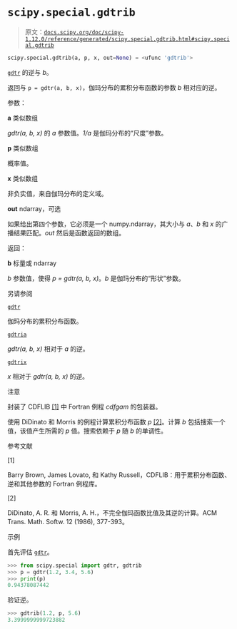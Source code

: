 # `scipy.special.gdtrib`

> 原文：[`docs.scipy.org/doc/scipy-1.12.0/reference/generated/scipy.special.gdtrib.html#scipy.special.gdtrib`](https://docs.scipy.org/doc/scipy-1.12.0/reference/generated/scipy.special.gdtrib.html#scipy.special.gdtrib)

```py
scipy.special.gdtrib(a, p, x, out=None) = <ufunc 'gdtrib'>
```

[`gdtr`](https://docs.scipy.org/doc/scipy-1.12.0/reference/generated/scipy.special.gdtr.html#scipy.special.gdtr "scipy.special.gdtr") 的逆与 *b*。

返回与 `p = gdtr(a, b, x)`，伽玛分布的累积分布函数的参数 *b* 相对应的逆。

参数：

**a** 类似数组

*gdtr(a, b, x)* 的 *a* 参数值。*1/a* 是伽玛分布的“尺度”参数。

**p** 类似数组

概率值。

**x** 类似数组

非负实值，来自伽玛分布的定义域。

**out** ndarray，可选

如果给出第四个参数，它必须是一个 numpy.ndarray，其大小与 *a*、*b* 和 *x* 的广播结果匹配。*out* 然后是函数返回的数组。

返回：

**b** 标量或 ndarray

*b* 参数值，使得 *p = gdtr(a, b, x)*。*b* 是伽玛分布的“形状”参数。

另请参阅

[`gdtr`](https://docs.scipy.org/doc/scipy-1.12.0/reference/generated/scipy.special.gdtr.html#scipy.special.gdtr "scipy.special.gdtr")

伽玛分布的累积分布函数。

[`gdtria`](https://docs.scipy.org/doc/scipy-1.12.0/reference/generated/scipy.special.gdtria.html#scipy.special.gdtria "scipy.special.gdtria")

*gdtr(a, b, x)* 相对于 *a* 的逆。

[`gdtrix`](https://docs.scipy.org/doc/scipy-1.12.0/reference/generated/scipy.special.gdtrix.html#scipy.special.gdtrix "scipy.special.gdtrix")

*x* 相对于 *gdtr(a, b, x)* 的逆。

注意

封装了 CDFLIB [[1]](#r60f4aabd6a41-1) 中 Fortran 例程 *cdfgam* 的包装器。

使用 DiDinato 和 Morris 的例程计算累积分布函数 *p* [[2]](#r60f4aabd6a41-2)。计算 *b* 包括搜索一个值，该值产生所需的 *p* 值。搜索依赖于 *p* 随 *b* 的单调性。

参考文献

[1]

Barry Brown, James Lovato, 和 Kathy Russell，CDFLIB：用于累积分布函数、逆和其他参数的 Fortran 例程库。

[2]

DiDinato, A. R. 和 Morris, A. H.，不完全伽玛函数比值及其逆的计算。ACM Trans. Math. Softw. 12 (1986), 377-393。

示例

首先评估 [`gdtr`](https://docs.scipy.org/doc/scipy-1.12.0/reference/generated/scipy.special.gdtr.html#scipy.special.gdtr "scipy.special.gdtr")。

```py
>>> from scipy.special import gdtr, gdtrib
>>> p = gdtr(1.2, 3.4, 5.6)
>>> print(p)
0.94378087442 
```

验证逆。

```py
>>> gdtrib(1.2, p, 5.6)
3.3999999999723882 
```
